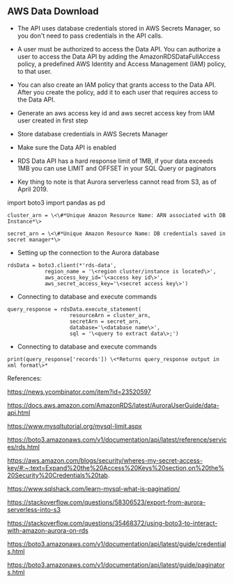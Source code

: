 ## AWS Data Download

-   The API uses database credentials stored in AWS Secrets Manager, so you don't need to pass credentials in the API calls.

-   A user must be authorized to access the Data API. You can authorize a user to access the Data API by adding the AmazonRDSDataFullAccess policy, a predefined AWS Identity and Access Management (IAM) policy, to that user.

-   You can also create an IAM policy that grants access to the Data API. After you create the policy, add it to each user that requires access to the Data     API.

-   Generate an aws access key id and aws secret access key from IAM user created in first step

-   Store database credentials in AWS Secrets Manager

-   Make sure the Data API is enabled

-   RDS Data API has a hard response limit of 1MB, if your data exceeds 1MB you     can use LIMIT and OFFSET in your SQL Query or paginators

-   Key thing to note is that Aurora serverless cannot read from S3, as of April 2019.

import boto3
import pandas as pd

    cluster_arn = \<\#*Unique Amazon Resource Name: ARN associated with DB Instance*\>

    secret_arn = \<\#*Unique Amazon Resource Name: DB credentials saved in secret manager*\>

-   Setting up the connection to the Aurora database
```
rdsData = boto3.client(*'rds-data',
            region_name = '\<region cluster/instance is located\>',
            aws_access_key_id='\<access key id\>',
            aws_secret_access_key='\<secret access key\>')
```
-   Connecting to database and execute commands
```
query_response = rdsData.execute_statement(
                    resourceArn = cluster_arn,
                    secretArn = secret_arn,
                    database='\<database name\>',
                    sql = '\<query to extract data\>;')
```
-   Connecting to database and execute commands
```
print(query_response['records']) \<*Returns query_response output in xml format\>*
```
References:

<https://news.ycombinator.com/item?id=23520597>

<https://docs.aws.amazon.com/AmazonRDS/latest/AuroraUserGuide/data-api.html>

<https://www.mysqltutorial.org/mysql-limit.aspx>

<https://boto3.amazonaws.com/v1/documentation/api/latest/reference/services/rds.html>

<https://aws.amazon.com/blogs/security/wheres-my-secret-access-key/#:~:text=Expand%20the%20Access%20Keys%20section,on%20the%20Security%20Credentials%20tab>.

<https://www.sqlshack.com/learn-mysql-what-is-pagination/>

<https://stackoverflow.com/questions/58306523/export-from-aurora-serverless-into-s3>

<https://stackoverflow.com/questions/35468372/using-boto3-to-interact-with-amazon-aurora-on-rds>

<https://boto3.amazonaws.com/v1/documentation/api/latest/guide/credentials.html>

<https://boto3.amazonaws.com/v1/documentation/api/latest/guide/paginators.html>
